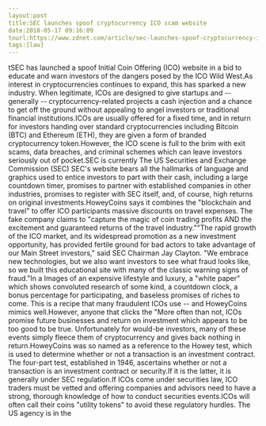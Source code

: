 ```yaml
---
layout:post
title:SEC launches spoof cryptocurrency ICO scam website
date:2018-05-17 09:16:09
tourl:https://www.zdnet.com/article/sec-launches-spoof-cryptocurrency-ico-scam-website/
tags:[law]
---
```

tSEC has launched a spoof Initial Coin Offering (ICO) website in a bid to educate and warn investors of the dangers posed by the ICO Wild West.As interest in cryptocurrencies continues to expand, this has sparked a new industry. When legitimate, ICOs are designed to give startups and -- generally -- cryptocurrency-related projects a cash injection and a chance to get off the ground without appealing to angel investors or traditional financial institutions.ICOs are usually offered for a fixed time, and in return for investors handing over standard cryptocurrencies including Bitcoin (BTC) and Ethereum (ETH), they are given a form of branded cryptocurrency token.However, the ICO scene is full to the brim with exit scams, data breaches, and criminal schemes which can leave investors seriously out of pocket.SEC is currently The US Securities and Exchange Commission (SEC) SEC's website bears all the hallmarks of language and graphics used to entice investors to part with their cash, including a large countdown timer, promises to partner with established companies in other industries, promises to register with SEC itself, and, of course, high returns on original investments.HoweyCoins says it combines the "blockchain and travel" to offer ICO participants massive discounts on travel expenses. The fake company claims to "capture the magic of coin trading profits AND the excitement and guaranteed returns of the travel industry.""The rapid growth of the ICO market, and its widespread promotion as a new investment opportunity, has provided fertile ground for bad actors to take advantage of our Main Street investors," said SEC Chairman Jay Clayton. "We embrace new technologies, but we also want investors to see what fraud looks like, so we built this educational site with many of the classic warning signs of fraud."In a Images of an expensive lifestyle and luxury, a "white paper" which shows convoluted research of some kind, a countdown clock, a bonus percentage for participating, and baseless promises of riches to come. This is a recipe that many fraudulent ICOs use -- and HoweyCoins mimics well.However, anyone that clicks the "More often than not, ICOs promise future businesses and return on investment which appears to be too good to be true. Unfortunately for would-be investors, many of these events simply fleece them of cryptocurrency and gives back nothing in return.HoweyCoins was so named as a reference to the Howey test, which is used to determine whether or not a transaction is an investment contract. The four-part test, established in 1946, ascertains whether or not a transaction is an investment contract or security.If it is the latter, it is generally under SEC regulation.If ICOs come under securities law, ICO traders must be vetted and offering companies and advisors need to have a strong, thorough knowledge of how to conduct securities events.ICOs will often call their coins "utility tokens" to avoid these regulatory hurdles. The US agency is in the 